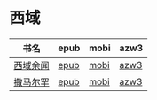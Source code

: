 # 西域

| 书名 | epub | mobi | azw3 |
| --- | --- | --- | --- |
| [西域余闻](http://ct.dalanmei.com/f/31084289-572121494-b956ed) | [epub](http://ct.dalanmei.com/f/31084289-572121494-b956ed) | [mobi](http://ct.dalanmei.com/f/31084289-571638118-a29f81) | [azw3](http://ct.dalanmei.com/f/31084289-572183005-ac7e2b) |
| [撒马尔罕](http://ct.dalanmei.com/f/31084289-571820143-f20eb2) | [epub](http://ct.dalanmei.com/f/31084289-571820143-f20eb2) | [mobi](http://ct.dalanmei.com/f/31084289-571548657-30e2dc) | [azw3](http://ct.dalanmei.com/f/31084289-572199329-5c5cf3) |
